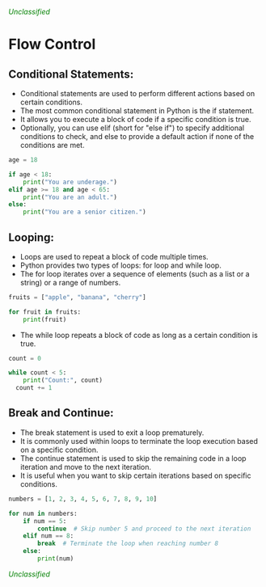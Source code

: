 <span style="color:green"><em>Unclassified</em></span>
# Flow Control
## Conditional Statements:

  * Conditional statements are used to perform different actions based on certain conditions.
  * The most common conditional statement in Python is the if statement.
  * It allows you to execute a block of code if a specific condition is true.
  * Optionally, you can use elif (short for "else if") to specify additional conditions to check, and else to provide a default action if none of the conditions are met.

  ``` python
  age = 18

  if age < 18:
      print("You are underage.")
  elif age >= 18 and age < 65:
      print("You are an adult.")
  else:
      print("You are a senior citizen.")
  ```
  
## Looping:

  * Loops are used to repeat a block of code multiple times.
  * Python provides two types of loops: for loop and while loop.
  * The for loop iterates over a sequence of elements (such as a list or a string) or a range of numbers.
  ``` python
  fruits = ["apple", "banana", "cherry"]

  for fruit in fruits:
      print(fruit)
  ```
  * The while loop repeats a block of code as long as a certain condition is true.

  ``` python
  count = 0

  while count < 5:
      print("Count:", count)
    count += 1
  ```


## Break and Continue:

  * The break statement is used to exit a loop prematurely.
  * It is commonly used within loops to terminate the loop execution based on a specific condition.
  * The continue statement is used to skip the remaining code in a loop iteration and move to the next iteration.
  * It is useful when you want to skip certain iterations based on specific conditions.

  ``` python
  numbers = [1, 2, 3, 4, 5, 6, 7, 8, 9, 10]

  for num in numbers:
      if num == 5:
          continue  # Skip number 5 and proceed to the next iteration
      elif num == 8:
          break  # Terminate the loop when reaching number 8
      else:
          print(num)
  ```
<span style="color:green"><em>Unclassified</em></span>